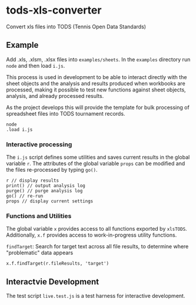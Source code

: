 # tods-xls-converter

Convert xls files into TODS (Tennis Open Data Standards)

## Example

Add .xls, .xlsm, .xlsx files into `examples/sheets`. In the `examples` directory run `node` and then load `i.js`.

This process is used in development to be able to interact directly with the sheet objects and the analysis and results produced when workbooks are processed,
making it possible to test new functions against sheet objects, analysis, and already processed results.

As the project develops this will provide the template for bulk processing of spreadsheet files into TODS tournament records.

```console
node
.load i.js
```

### Interactive processing

The `i.js` script defines some utilities and saves current results in the global variable `r`.
The attributes of the global variable `props` can be modified and the files re-processed by typing `go()`.

```console
r // display results
print() // output analysis log
purge() // purge analysis log
go() // re-run
props // display current settings
```

### Functions and Utilities

The global variable `x` provides access to all functions exported by `xlsTODS`. Additionally, `x.f` provides access to work-in-progress utility functions.

`findTarget`: Search for target text across all file results, to determine where "problematic" data appears

```console
x.f.findTarget(r.fileResults, 'target')
```

## Interactvie Development

The test script `live.test.js` is a test harness for interactive development.
